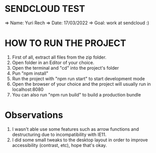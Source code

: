 # SENDCLOUD TEST 

=> Name: Yuri Rech
=> Date: 17/03/2022
=> Goal: work at sendcloud :)


# HOW TO RUN THE PROJECT

1. First of all, extract all files from the zip folder.
2. Open folder in an Editor of your choice.
3. Open the terminal and "cd" into the project's folder 
4. Pun "npm install"
5. Run the project with "npm run start" to start development mode
6. Open the browser of your choice and the project will usually run in localhost:8080
7. You can also run "npm run build" to build a production bundle


# Observations

1. I wasn't able use some features such as arrow functions and destructuring due to incompatibility with IE11.
2. I did some small tweaks to the desktop layout in order to improve accessibility (contrast, etc), hope that's okay.
